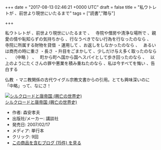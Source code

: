 
+++
date = "2017-08-13 02:46:21 +0000 UTC"
draft = false
title = "私ウトレトが 、前世より現世にいたるまで"
tags = ["読書","贈与"]

+++
>
私ウトレトが 、前世より現世にいたるまで 、
 
寺院や僧房や清浄な場所で 、親愛の情や恥知らずの気持ちから 、行なうべきでない行為を行なったのなら 、
 
寺院に所属する財物を貸借 ・運用して 、お返しをしなかったのなら 、
 
あるいは商売の時に重さ ・長さ ・升目をごまかして 、少しだけ与え多く取ったのなら 、
 
（中略 ） 、
 
町から町へ国から国へスパイとして歩き回ったのなら 、
 
以上のようにたくさんの罪や悪業を積み重ねたのなら 、私は今すべてを悔い 、告白する

仏教 ・マニ教関係の古代ウイグル宗教文書からの引用。とても興味深いのに「中略」って、なにさ！ 
<div class="freezed">
<div class="hatena-asin-detail"><a href="http://www.amazon.co.jp/exec/obidos/ASIN/406280705X/bestylesnet-22/"><img class="hatena-asin-detail-image" title="シルクロードと唐帝国 (興亡の世界史)" src="https://images-fe.ssl-images-amazon.com/images/I/51GatnGxTVL._SL160_.jpg" alt="シルクロードと唐帝国 (興亡の世界史)"/></a>
<div class="hatena-asin-detail-info">
<a href="http://www.amazon.co.jp/exec/obidos/ASIN/406280705X/bestylesnet-22/">シルクロードと唐帝国 (興亡の世界史)</a>
<ul>
<li><span class="hatena-asin-detail-label">作者:</span> 森安孝夫</li>
<li><span class="hatena-asin-detail-label">出版社/メーカー:</span> 講談社</li>
<li><span class="hatena-asin-detail-label">発売日:</span> 2007/02/17</li>
<li><span class="hatena-asin-detail-label">メディア:</span> 単行本</li>
<li><span class="hatena-asin-detail-label">クリック</span>: 9回</li>
<li><a href="http://d.hatena.ne.jp/asin/406280705X/bestylesnet-22" target="_blank">この商品を含むブログ (15件) を見る</a></li>
</ul>
</div>
<div class="hatena-asin-detail-foot"> </div>
</div>
</div>
 
 
 
 
 

